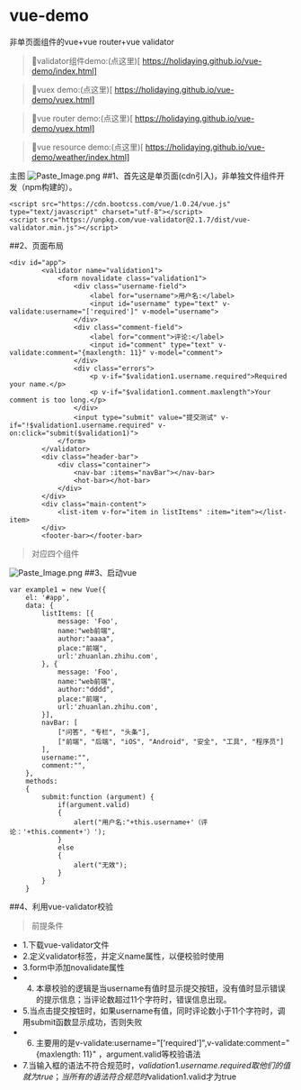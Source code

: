 # vue-demo
非单页面组件的vue+vue router+vue validator
> :car:validator组件demo:(点这里)[ https://holidaying.github.io/vue-demo/index.html]

> :car:vuex demo:(点这里)[ https://holidaying.github.io/vue-demo/vuex.html]

> :car:vue router demo:(点这里)[ https://holidaying.github.io/vue-demo/vuex.html]

> :car:vue resource demo:(点这里)[ https://holidaying.github.io/vue-demo/weather/index.html]

主图
![Paste_Image.png](http://upload-images.jianshu.io/upload_images/2604175-c5f7c3d28591c35c.png?imageMogr2/auto-orient/strip%7CimageView2/2/w/1240)
##1、首先这是单页面(cdn引入)，非单独文件组件开发（npm构建的）。
```
<script src="https://cdn.bootcss.com/vue/1.0.24/vue.js" type="text/javascript" charset="utf-8"></script>
<script src="https://unpkg.com/vue-validator@2.1.7/dist/vue-validator.min.js"></script>
```
##2、页面布局
```
<div id="app">
        <validator name="validation1">
            <form novalidate class="validation1">
                <div class="username-field">
                    <label for="username">用户名:</label>
                    <input id="username" type="text" v-validate:username="['required']" v-model="username">
                </div>
                <div class="comment-field">
                    <label for="comment">评论:</label>
                    <input id="comment" type="text" v-validate:comment="{maxlength: 11}" v-model="comment">
                </div>
                <div class="errors">
                    <p v-if="$validation1.username.required">Required your name.</p>
                    <p v-if="$validation1.comment.maxlength">Your comment is too long.</p>
                </div>
                <input type="submit" value="提交测试" v-if="!$validation1.username.required" v-on:click="submit($validation1)">
            </form>
        </validator>
        <div class="header-bar">
            <div class="container">
                <nav-bar :items="navBar"></nav-bar>
                <hot-bar></hot-bar>
            </div>
        </div>
        <div class="main-content">
            <list-item v-for="item in listItems" :item="item"></list-item>
        </div>
        <footer-bar></footer-bar>

```
> 对应四个组件

![Paste_Image.png](http://upload-images.jianshu.io/upload_images/2604175-8a4fabe9d6e741b5.png?imageMogr2/auto-orient/strip%7CimageView2/2/w/1240)
##3、启动vue
```
var example1 = new Vue({
    el: '#app',
    data: {
        listItems: [{
            message: 'Foo',
            name:"web前端",
            author:"aaaa",
            place:"前端",
            url:'zhuanlan.zhihu.com',
        }, {
            message: 'Foo',
            name:"web前端",
            author:"dddd",
            place:"前端",
            url:'zhuanlan.zhihu.com',
        }],
        navBar: [
            ["问答", "专栏", "头条"],
            ["前端", "后端", "iOS", "Android", "安全", "工具", "程序员"]
        ],
        username:"",
        comment:"",
    },
    methods:
    {
        submit:function (argument) {
            if(argument.valid)
            {
                alert("用户名:"+this.username+'（评论：'+this.comment+'）');
            }
            else
            {
                alert("无效");
            }
        }
    }
  ```
##4、利用vue-validator校验
> 前提条件 
* 1.下载vue-validator文件
* 2.定义validator标签，并定义name属性，以便校验时使用
* 3.form中添加novalidate属性
* 4. 本章校验的逻辑是当username有值时显示提交按钮，没有值时显示错误的提示信息；当评论数超过11个字符时，错误信息出现。
* 5.当点击提交按钮时，如果username有值，同时评论数小于11个字符时，调用submit函数显示成功，否则失败
* 6. 主要用的是v-validate:username="['required']",v-validate:comment="{maxlength: 11}" ，argument.valid等校验语法
* 7.当输入框的语法不符合规范时，$validation1.username.required取他们的值就为true；当所有的语法符合规范时$validation1.valid才为true
